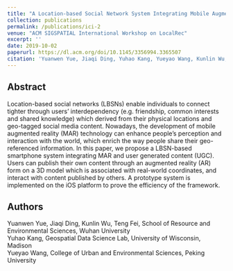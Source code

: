 ```yaml
---
title: "A Location-based Social Network System Integrating Mobile Augmented Reality and User Generated Content"
collection: publications
permalink: /publications/ici-2
venue: "ACM SIGSPATIAL International Workshop on LocalRec"
excerpt: ''
date: 2019-10-02
paperurl: https://dl.acm.org/doi/10.1145/3356994.3365507
citation: 'Yuanwen Yue, Jiaqi Ding, Yuhao Kang, Yueyao Wang, Kunlin Wu, and Teng Fei. 2019. A Location-based Social Network System Integrating Mobile Augmented Reality and User Generated Content. In <i> LocalRec’19, November 5, 2019, Chicago, Illinois, USA.</i>'
---
```


## Abstract
Location-based social networks (LBSNs) enable individuals to connect tighter through users’ interdependency (e.g. friendship, common interests and shared knowledge) which derived from their physical locations and geo-tagged social media content. Nowadays, the development of mobile augmented reality (MAR) technology can enhance people’s perception and interaction with the world, which enrich the way people share their geo-referenced information. In this paper, we propose a LBSN-based smartphone system integrating MAR and user generated content (UGC). Users can publish their own content through an augmented reality (AR) form on a 3D model which is associated with real-world coordinates, and interact with content published by others. A prototype system is implemented on the iOS platform to prove the efficiency of the framework.

## Authors
Yuanwen Yue, Jiaqi Ding, Kunlin Wu, Teng Fei, School of Resource and Environmental Sciences, Wuhan University<br>
Yuhao Kang, Geospatial Data Science Lab, University of Wisconsin, Madison<br>
Yueyao Wang, College of Urban and Environmental Sciences, Peking University

